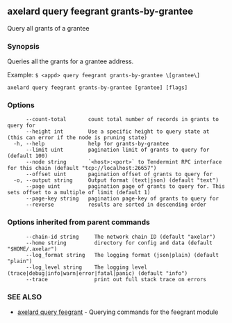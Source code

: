 ## axelard query feegrant grants-by-grantee

Query all grants of a grantee

### Synopsis

Queries all the grants for a grantee address.

Example:
`$ <appd> query feegrant grants-by-grantee \[grantee\]`

```
axelard query feegrant grants-by-grantee [grantee] [flags]
```

### Options

```
      --count-total       count total number of records in grants to query for
      --height int        Use a specific height to query state at (this can error if the node is pruning state)
  -h, --help              help for grants-by-grantee
      --limit uint        pagination limit of grants to query for (default 100)
      --node string       `<host>:<port>` to Tendermint RPC interface for this chain (default "tcp://localhost:26657")
      --offset uint       pagination offset of grants to query for
  -o, --output string     Output format (text|json) (default "text")
      --page uint         pagination page of grants to query for. This sets offset to a multiple of limit (default 1)
      --page-key string   pagination page-key of grants to query for
      --reverse           results are sorted in descending order
```

### Options inherited from parent commands

```
      --chain-id string     The network chain ID (default "axelar")
      --home string         directory for config and data (default "$HOME/.axelar")
      --log_format string   The logging format (json|plain) (default "plain")
      --log_level string    The logging level (trace|debug|info|warn|error|fatal|panic) (default "info")
      --trace               print out full stack trace on errors
```

### SEE ALSO

- [axelard query feegrant](/cli-docs/v0_31_2/axelard_query_feegrant) - Querying commands for the feegrant module
